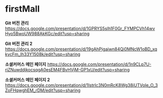 # firstMall

**Git 버전 관리**
https://docs.google.com/presentation/d/1GPRYS5slh1F0Gr_FYMPCVh14wvHyo5BwoUW988AkKGc/edit?usp=sharing

**Git 버전 관리 2**
https://docs.google.com/presentation/d/19gAhPigaiwn84Qi0MNcW1oBD_xqkycFm_Ih33Y1508k/edit?usp=sharing

**소셜커머스 메인 페이지**
https://docs.google.com/presentation/d/1n9CLp7U-riZNuwddjkocsqgA0esEM4FBvHVjM-GP1xU/edit?usp=sharing

**소셜커머스 메인 페이지 2**
https://docs.google.com/presentation/d/1IstrIc3N0mRcK8Wg38iUTVole_O_3ZoFHqwghEM_rDM/edit?usp=sharing
